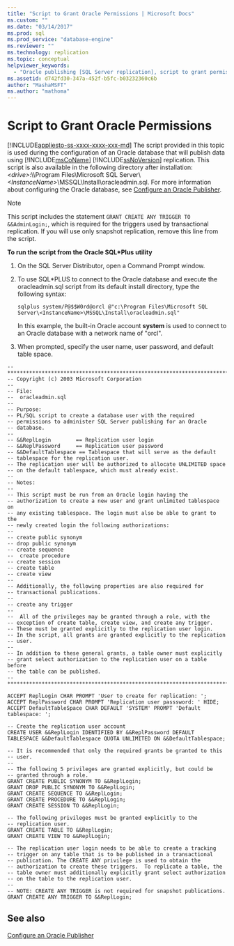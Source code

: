 ```yaml
---
title: "Script to Grant Oracle Permissions | Microsoft Docs"
ms.custom: ""
ms.date: "03/14/2017"
ms.prod: sql
ms.prod_service: "database-engine"
ms.reviewer: ""
ms.technology: replication
ms.topic: conceptual
helpviewer_keywords: 
  - "Oracle publishing [SQL Server replication], script to grant permissions"
ms.assetid: d742fd30-347a-452f-b5fc-b03232360c6b
author: "MashaMSFT"
ms.author: "mathoma"
---
```

# Script to Grant Oracle Permissions
[!INCLUDE[appliesto-ss-xxxx-xxxx-xxx-md](../../../includes/appliesto-ss-xxxx-xxxx-xxx-md.md)]
  The script provided in this topic is used during the configuration of an Oracle database that will publish data using [!INCLUDE[msCoName](../../../includes/msconame-md.md)] [!INCLUDE[ssNoVersion](../../../includes/ssnoversion-md.md)] replication. This script is also available in the following directory after installation: *\<drive>*:\\\Program Files\Microsoft SQL Server\\*\<InstanceName>*\MSSQL\Install\oracleadmin.sql. For more information about configuring the Oracle database, see [Configure an Oracle Publisher](../../../relational-databases/replication/non-sql/configure-an-oracle-publisher.md).  
  
> [!NOTE]  
>  This script includes the statement `GRANT CREATE ANY TRIGGER TO &&AdminLogin;`, which is required for the triggers used by transactional replication. If you will use only snapshot replication, remove this line from the script.  
  
 **To run the script from the Oracle SQL\*Plus utility**  
  
1.  On the SQL Server Distributor, open a Command Prompt window.  
  
2.  To use SQL*PLUS to connect to the Oracle database and execute the oracleadmin.sql script from its default install directory, type the following syntax:  
  
    ```  
    sqlplus system/P@$$W0rd@orcl @"c:\Program Files\Microsoft SQL Server\<InstanceName>\MSSQL\Install\oracleadmin.sql"  
    ```  
  
     In this example, the built-in Oracle account **system** is used to connect to an Oracle database with a network name of "orcl".  
  
3.  When prompted, specify the user name, user password, and default table space.  
  
```  
--***********************************************************************  
-- Copyright (c) 2003 Microsoft Corporation  
--  
-- File:  
--  oracleadmin.sql  
--  
-- Purpose:  
-- PL/SQL script to create a database user with the required   
-- permissions to administer SQL Server publishing for an Oracle  
-- database.  
--  
-- &&ReplLogin        == Replication user login  
-- &&ReplPassword     == Replication user password  
-- &&DefaultTablespace == Tablespace that will serve as the default  
-- tablespace for the replication user.  
-- The replication user will be authorized to allocate UNLIMITED space  
-- on the default tablespace, which must already exist.  
--  
-- Notes:  
--  
-- This script must be run from an Oracle login having the  
-- authorization to create a new user and grant unlimited tablespace on  
-- any existing tablespace. The login must also be able to grant to the  
-- newly created login the following authorizations:  
--  
-- create public synonym  
-- drop public synonym  
-- create sequence  
--  create procedure  
-- create session  
-- create table  
-- create view  
--  
-- Additionally, the following properties are also required for  
-- transactional publications.  
--  
-- create any trigger  
--  
--  All of the privileges may be granted through a role, with the  
-- exception of create table, create view, and create any trigger.  
-- These must be granted explicitly to the replication user login.  
-- In the script, all grants are granted explicitly to the replication  
-- user.  
--  
-- In addition to these general grants, a table owner must explicitly  
-- grant select authorization to the replication user on a table before  
-- the table can be published.  
--  
***********************************************************************  
  
ACCEPT ReplLogin CHAR PROMPT 'User to create for replication: ';  
ACCEPT ReplPassword CHAR PROMPT 'Replication user passsword: ' HIDE;  
ACCEPT DefaultTableSpace CHAR DEFAULT 'SYSTEM' PROMPT 'Default tablespace: ';  
  
-- Create the replication user account  
CREATE USER &&ReplLogin IDENTIFIED BY &&ReplPassword DEFAULT TABLESPACE &&DefaultTablespace QUOTA UNLIMITED ON &&DefaultTablespace;  
  
-- It is recommended that only the required grants be granted to this  
-- user.  
--  
-- The following 5 privileges are granted explicitly, but could be  
-- granted through a role.  
GRANT CREATE PUBLIC SYNONYM TO &&ReplLogin;  
GRANT DROP PUBLIC SYNONYM TO &&ReplLogin;  
GRANT CREATE SEQUENCE TO &&ReplLogin;  
GRANT CREATE PROCEDURE TO &&ReplLogin;  
GRANT CREATE SESSION TO &&ReplLogin;  
  
-- The following privileges must be granted explicitly to the  
-- replication user.  
GRANT CREATE TABLE TO &&ReplLogin;  
GRANT CREATE VIEW TO &&ReplLogin;  
  
-- The replication user login needs to be able to create a tracking  
-- trigger on any table that is to be published in a transactional  
-- publication. The CREATE ANY privilege is used to obtain the  
-- authorization to create these triggers.  To replicate a table, the  
-- table owner must additionally explicitly grant select authorization  
-- on the table to the replication user.  
--  
-- NOTE: CREATE ANY TRIGGER is not required for snapshot publications.  
GRANT CREATE ANY TRIGGER TO &&ReplLogin;  
```  
  
## See also  
 [Configure an Oracle Publisher](../../../relational-databases/replication/non-sql/configure-an-oracle-publisher.md)  
  
  
